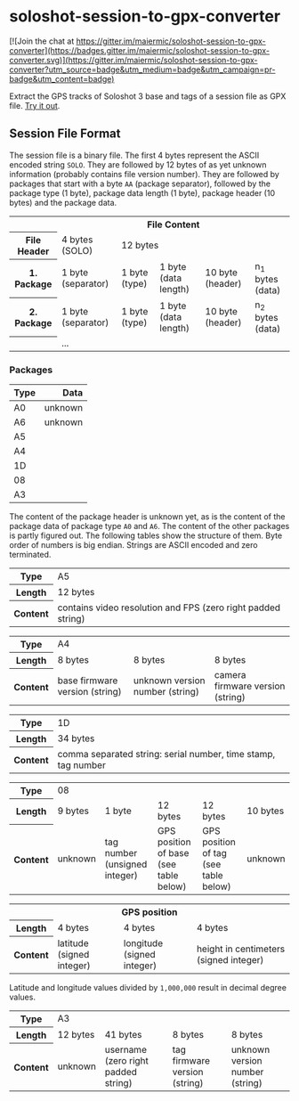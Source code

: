# soloshot-session-to-gpx-converter

[![Join the chat at https://gitter.im/maiermic/soloshot-session-to-gpx-converter](https://badges.gitter.im/maiermic/soloshot-session-to-gpx-converter.svg)](https://gitter.im/maiermic/soloshot-session-to-gpx-converter?utm_source=badge&utm_medium=badge&utm_campaign=pr-badge&utm_content=badge)

Extract the GPS tracks of Soloshot 3 base and tags of a session file as GPX file.
[Try it out](https://maiermic.github.io/soloshot-session-to-gpx-converter/index.html).

## Session File Format
The session file is a binary file. The first 4 bytes represent the ASCII encoded string `SOLO`. They are followed by 12 bytes of as yet unknown information (probably contains file version number). They are followed by packages that start with a byte `AA` (package separator), followed by the package type (1 byte), package data length (1 byte), package header (10 bytes) and the package data.


<table>
  <tr>
    <th></th>
    <th colspan="5">File Content</th>
  </tr>
  <tr>
    <th>File Header</th>
    <td>4 bytes (SOLO)</td>
    <td colspan="5">12 bytes</td>
  </tr>
  <tr>
    <th>1. Package</th>
    <td>1 byte (separator)</td>
    <td>1 byte (type)</td>
    <td>1 byte (data length)</td>
    <td>10 byte (header)</td>
    <td>n<sub>1</sub> bytes (data)</td>
  </tr>
  <tr>
    <th>2. Package</th>
    <td>1 byte (separator)</td>
    <td>1 byte (type)</td>
    <td>1 byte (data length)</td>
    <td>10 byte (header)</td>
    <td>n<sub>2</sub> bytes (data)</td>
  </tr>
  <tr>
    <th></th>
    <td colspan="5">...</td>
  </tr>
</table>

### Packages

| Type |    Data |
| ---- |--------:|
| A0 | unknown |
| A6 | unknown        |
| A5 |         |
| A4 |         |
| 1D |         |
| 08 |         |
| A3 |         |

The content of the package header is unknown yet, as is the content of the package data of package type `A0` and `A6`. The content of the other packages is partly figured out. The following tables show the structure of them. Byte order of numbers is big endian. Strings are ASCII encoded and zero terminated.

<table>
    <tr>
        <th>Type</th>
        <td colspan="2">A5</td>
    </tr>
    <tr>
        <th>Length</th>
        <td>12 bytes</td>
    </tr>
    <tr>
        <th>Content</th>
        <td>contains video resolution and FPS (zero right padded string)</td>
    </tr>
</table>


<table>
    <tr>
        <th>Type</th>
        <td colspan="4">A4</td>
    </tr>
    <tr>
        <th>Length</th>
        <td>8 bytes</td>
        <td>8 bytes</td>
        <td>8 bytes</td>
    </tr>
    <tr>
        <th>Content</th>
        <td>base firmware version (string)</td>
        <td>unknown version number (string)</td>
        <td>camera firmware version (string)</td>
    </tr>
</table>

<table>
    <tr>
        <th>Type</th>
        <td colspan="2">1D</td>
    </tr>
    <tr>
        <th>Length</th>
        <td>34 bytes</td>
    </tr>
    <tr>
        <th>Content</th>
        <td>comma separated string: serial number, time stamp, tag number</td>
    </tr>
</table>

<table>
    <tr>
        <th>Type</th>
        <td colspan="5">08</td>
    </tr>
    <tr>
        <th>Length</th>
        <td>9 bytes</td>
        <td>1 byte</td>
        <td>12 bytes</td>
        <td>12 bytes</td>
        <td>10 bytes</td>
    </tr>
    <tr>
        <th>Content</th>
        <td>unknown</td>
        <td>tag number (unsigned integer)</td>
        <td>GPS position of base (see table below)</td>
        <td>GPS position of tag (see table below)</td>
        <td>unknown</td>
    </tr>
</table>

<table>
    <tr>
        <th colspan="4">GPS position</th>
    </tr>
    <tr>
        <th>Length</th>
        <td>4 bytes</td>
        <td>4 bytes</td>
        <td>4 bytes</td>
    </tr>
    <tr>
        <th>Content</th>
        <td>latitude (signed integer)</td>
        <td>longitude (signed integer)</td>
        <td>height in centimeters (signed integer)</td>
    </tr>
</table>

Latitude and longitude values divided by `1,000,000` result in decimal degree values.

<table>
    <tr>
        <th>Type</th>
        <td colspan="4">A3</td>
    </tr>
    <tr>
        <th>Length</th>
        <td>12 bytes</td>
        <td>41 bytes</td>
        <td>8 bytes</td>
        <td>8 bytes</td>
    </tr>
    <tr>
        <th>Content</th>
        <td>unknown</td>
        <td>username (zero right padded string)</td>
        <td>tag firmware version (string)</td>
        <td>unknown version number (string)</td>
    </tr>
</table>
